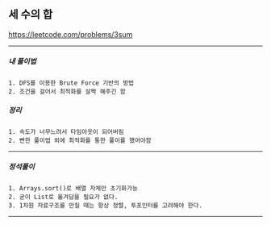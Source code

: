 ## 세 수의 합

https://leetcode.com/problems/3sum

---

<h5>내 풀이법</h5>

    1. DFS를 이용한 Brute Force 기반의 방법
    2. 조건을 걸어서 최적화를 살짝 해주긴 함

<h5>정리</h5>

    1. 속도가 너무느려서 타임아웃이 되어버림
    2. 뻔한 풀이법 외에 최적화를 통한 풀이를 했어야함

---

<h5>정석풀이</h5>

    1. Arrays.sort()로 배열 자체만 초기화가능
    2. 굳이 List로 옮겨담을 필요가 없다.
    3. 1차원 자료구조를 만질 때는 항상 정렬, 투포인터를 고려해야 한다.

---